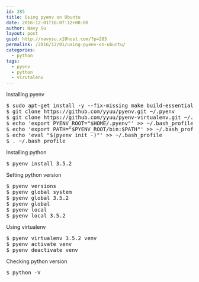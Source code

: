 ```yaml
---
id: 285
title: Using pyenv on Ubuntu
date: 2016-12-01T16:07:12+00:00
author: Navy Su
layout: post
guid: http://navysu.x10host.com/?p=285
permalink: /2016/12/01/using-pyenv-on-ubuntu/
categories:
  - python
tags:
  - pyenv
  - python
  - virutalenv
---
```

Installing pyenv

<pre class="prettyprint">$ sudo apt-get install -y --fix-missing make build-essential libssl-dev zlib1g-dev libbz2-dev libreadline-dev libsqlite3-dev wget curl llvm libncurses5-dev libncursesw5-dev xz-utils
$ git clone https://github.com/yyuu/pyenv.git ~/.pyenv
$ git clone https://github.com/yyuu/pyenv-virtualenv.git ~/.pyenv/plugins/pyenv-virtualenv
$ echo 'export PYENV_ROOT="$HOME/.pyenv"' &gt;&gt; ~/.bash_profile
$ echo 'export PATH="$PYENV_ROOT/bin:$PATH"' &gt;&gt; ~/.bash_profile
$ echo 'eval "$(pyenv init -)"' &gt;&gt; ~/.bash_profile
$ . ~/.bash_profile</pre>

Installing python

<pre class="prettyprint">$ pyenv install 3.5.2</pre>

Setting python version

<pre class="prettyprint">$ pyenv versions
$ pyenv global system
$ pyenv global 3.5.2
$ pyenv global
$ pyenv local
$ pyenv local 3.5.2</pre>

Using virtualenv<!--?prettify linenums=true?-->

<pre class="prettyprint">$ pyenv virtualenv 3.5.2 venv
$ pyenv activate venv
$ pyenv deactivate venv</pre>

Checking python version

<pre class="prettyprint">$ python -V</pre>